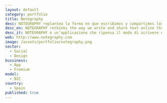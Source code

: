 ```yaml
---
layout: default
category: portfolio
title: Notegraphy
desc: NOTEGRAPHY replantea la forma en que escribimos y compartimos los textos online gracias al diseño. Es como un Instagram para el texto
desc_en: NOTEGRAPHY rethinks the way we write and share text online through design. Best described as an Instagram for text
desc_it: NOTEGRAPHY è un’applicazione che ripensa il modo di scrivere e condividere testi online attraverso un’interfaccia accattivante, può essere definita come “l’Instagram dei testi”.
web: http://www.notegraphy.com
image: /assets/portfolio/notegraphy.png
sector: 
  - Social
  - Design
bussiness: 
  - App
  - Fremium
model:
  - B2C
country: 
  - Spain
published: true
---
```


